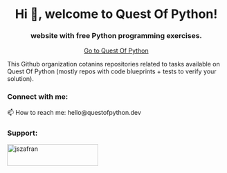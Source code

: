 <h1 align="center">Hi 👋, welcome to Quest Of Python!</h1>
<h3 align="center">website with free Python programming exercises.</h3>
<p align="center"><a class="goto-qop-button" href="https://questofpython.dev">Go to Quest Of Python</a></p>

<p>This Github organization cotanins repositories related to tasks available on Quest Of Python (mostly repos with code blueprints + tests to verify your solution).</p>


<h3 align="left">Connect with me:</h3>
<p align="left">
📫 How to reach me: hello@questofpython.dev
</p>

<h3 align="left">Support:</h3>
<p><a href="https://www.buymeacoffee.com/jszafran"> <img align="left" src="https://cdn.buymeacoffee.com/buttons/v2/default-yellow.png" height="50" width="210" alt="jszafran" /></a></p><br><br>
